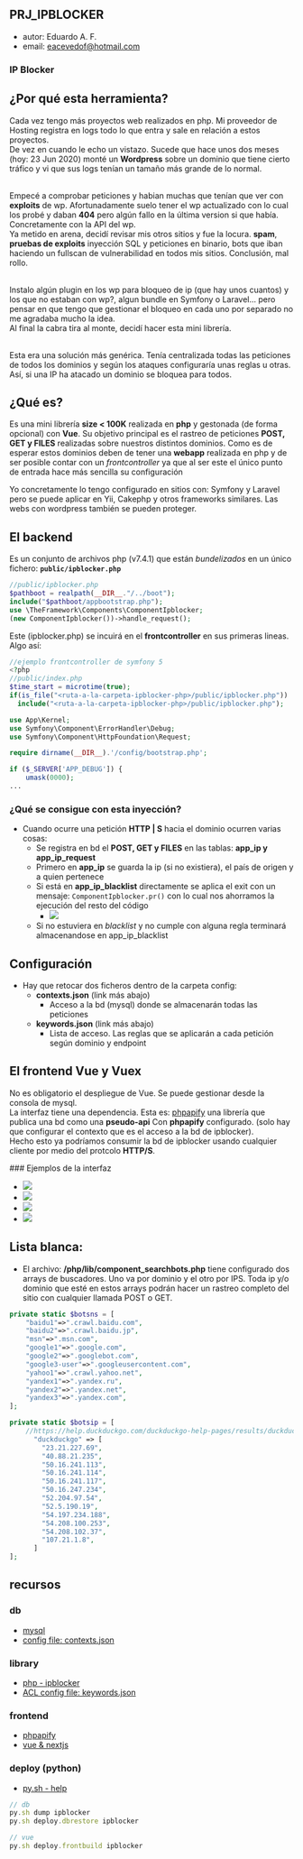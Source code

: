 ## PRJ_IPBLOCKER
- autor: Eduardo A. F. 
- email: eacevedof@hotmail.com

### IP Blocker
## ¿Por qué esta herramienta?
Cada vez tengo más proyectos web realizados en php. Mi proveedor de Hosting registra en logs todo lo que entra y sale en relación a estos proyectos. <br/>
De vez en cuando le echo un vistazo.  Sucede que hace unos dos meses (hoy: 23 Jun 2020) monté un **Wordpress** sobre un dominio que tiene cierto tráfico y vi que sus logs tenían un tamaño más grande de lo normal.<br/><br/>

Empecé a comprobar peticiones y habian muchas que tenían que ver con **exploits** de wp.  Afortunadamente suelo tener el wp actualizado con lo cual los probé y daban **404** pero algún fallo en la última version si que había.  Concretamente con la API del wp. <br/>
Ya metido en arena, decidí revisar mis otros sitios y fue la locura. **spam**, **pruebas de exploits** inyección SQL y peticiones en binario, bots que iban haciendo un fullscan de vulnerabilidad en todos mis sitios.  Conclusión, mal rollo. <br/><br/>

Instalo algún plugin en los wp para bloqueo de ip (que hay unos cuantos) y los que no estaban con wp?, algun bundle en Symfony o Laravel... pero pensar en que tengo que gestionar el bloqueo en cada uno por separado no me agradaba mucho la idea. <br/> 
Al final la cabra tira al monte, decidí hacer esta mini librería. <br/><br/>

Esta era una solución más genérica.  Tenía centralizada todas las peticiones de todos los dominios y según los ataques configuraría unas reglas u otras.  
Así, si una IP ha atacado un dominio se bloquea para todos.

## ¿Qué es?
Es una mini librería **size < 100K** realizada en **php** y gestonada (de forma opcional) con **Vue**.
Su objetivo principal es el rastreo de peticiones **POST, GET y FILES** realizadas sobre nuestros distintos dominios.
Como es de esperar estos dominios deben de tener una **webapp** realizada en php y de ser posible contar con un *frontcontroller*
ya que al ser este el único punto de entrada hace más sencilla su configuración

Yo concretamente lo tengo configurado en sitios con: Symfony y Laravel pero se puede aplicar en Yii, Cakephp y otros frameworks similares.
Las webs con wordpress también se pueden proteger.

## El backend
Es un conjunto de archivos php (v7.4.1) que están *bundelizados* en un único fichero: **`public/ipblocker.php`** 
```php
//public/ipblocker.php
$pathboot = realpath(__DIR__."/../boot");
include("$pathboot/appbootstrap.php");
use \TheFramework\Components\ComponentIpblocker;
(new ComponentIpblocker())->handle_request();
```
Este (ipblocker.php) se incuirá en el **frontcontroller** en sus primeras lineas. Algo así:
```php
//ejemplo frontcontroller de symfony 5
<?php
//public/index.php
$time_start = microtime(true);
if(is_file("<ruta-a-la-carpeta-ipblocker-php>/public/ipblocker.php"))
  include("<ruta-a-la-carpeta-ipblocker-php>/public/ipblocker.php");

use App\Kernel;
use Symfony\Component\ErrorHandler\Debug;
use Symfony\Component\HttpFoundation\Request;

require dirname(__DIR__).'/config/bootstrap.php';

if ($_SERVER['APP_DEBUG']) {
    umask(0000);
...
```
### ¿Qué se consigue con esta inyección?
- Cuando ocurre una petición **HTTP | S** hacia el dominio ocurren varias cosas:
  - Se registra en bd el **POST, GET y FILES** en las tablas: **app_ip y app_ip_request** 
  - Primero en **app_ip** se guarda la ip (si no existiera), el país de origen y a quien pertenece
  - Si está en **app_ip_blacklist** directamente se aplica el exit con un mensaje: `ComponentIpblocker.pr()` con lo cual
  nos ahorramos la ejecución del resto del código
    - ![](https://trello-attachments.s3.amazonaws.com/5ed40bd5cb5f856d00a8a3f5/632x214/14ff372f5163fa979870db1e2248e851/image.png)
  - Si no estuviera en *blacklist* y no cumple con alguna regla terminará almacenandose en app_ip_blacklist
  
## Configuración
- Hay que retocar dos ficheros dentro de la carpeta config:
  - **contexts.json** (link más abajo)
    - Acceso a la bd (mysql) donde se almacenarán todas las peticiones
  - **keywords.json** (link más abajo)
    - Lista de acceso. Las reglas que se aplicarán a cada petición según dominio y endpoint

## El frontend Vue y Vuex
No es obligatorio el despliegue de Vue. Se puede gestionar desde la consola de mysql.<br/>
La interfaz tiene una dependencia. Esta es: [phpapify](https://github.com/eacevedof/prj_phpapify/tree/master/backend/src/Controllers/Apify) una librería que publica una bd como una **pseudo-api**
Con **phpapify** configurado. (solo hay que configurar el contexto que es el acceso a la bd de ipblocker). <br/>
Hecho esto ya podríamos consumir la bd de ipblocker usando cualquier cliente por medio del protcolo **HTTP/S**.

### Ejemplos de la interfaz
- ![](https://trello-attachments.s3.amazonaws.com/569bbf4d1fa18d93a4e89813/5ed40bd5cb5f856d00a8a3f5/7b0e29bae06e1aa4b376804cc0f662f8/image.png)
- ![](https://trello-attachments.s3.amazonaws.com/569bbf4d1fa18d93a4e89813/5ed40bd5cb5f856d00a8a3f5/e799e918478493b2ef1d46443416f09c/image.png)
- ![](https://trello-attachments.s3.amazonaws.com/569bbf4d1fa18d93a4e89813/5ed40bd5cb5f856d00a8a3f5/d7415ae08cfabe2b0d5f9e6ead908f35/image.png)
- ![](https://trello-attachments.s3.amazonaws.com/569bbf4d1fa18d93a4e89813/5ed40bd5cb5f856d00a8a3f5/c973859c6a2800ff6088deab6b0e3e86/image.png)

## Lista blanca:
- El archivo: **/php/lib/component_searchbots.php** tiene configurado dos arrays de buscadores. Uno va por dominio y el otro por IPS. Toda ip y/o dominio que esté en estos arrays podrán hacer un rastreo completo del sitio con cualquier llamada POST o GET.
```php
private static $botsns = [
    "baidu1"=>".crawl.baidu.com",
    "baidu2"=>".crawl.baidu.jp",
    "msn"=>".msn.com",
    "google1"=>".google.com",
    "google2"=>".googlebot.com",
    "google3-user"=>".googleusercontent.com",
    "yahoo1"=>".crawl.yahoo.net",
    "yandex1"=>".yandex.ru",
    "yandex2"=>".yandex.net",
    "yandex3"=>".yandex.com",
];

private static $botsip = [
    //https://help.duckduckgo.com/duckduckgo-help-pages/results/duckduckbot/
      "duckduckgo" => [
        "23.21.227.69",
        "40.88.21.235",
        "50.16.241.113",
        "50.16.241.114",
        "50.16.241.117",
        "50.16.247.234",
        "52.204.97.54",
        "52.5.190.19",
        "54.197.234.188",
        "54.208.100.253",
        "54.208.102.37",
        "107.21.1.8",
      ]
];
```

## recursos

### db
- [mysql](https://github.com/eacevedof/prj_ipblocker/tree/master/db)
- [config file: contexts.json](https://github.com/eacevedof/prj_ipblocker/blob/master/config/contexts.json)

### library
- [php - ipblocker](https://github.com/eacevedof/prj_ipblocker/tree/master/php)
- [ACL config file: keywords.json](https://github.com/eacevedof/prj_ipblocker/blob/master/config/keywords.json)

### frontend
- [phpapify](https://github.com/eacevedof/prj_phpapify/tree/master/backend/src/Controllers/Apify)
- [vue & nextjs](https://github.com/eacevedof/prj_ipblocker/tree/master/vuejs)

### deploy (python)
- [py.sh - help](https://github.com/eacevedof/prj_bash/blob/master/py/help.py)
```js
// db
py.sh dump ipblocker
py.sh deploy.dbrestore ipblocker

// vue
py.sh deploy.frontbuild ipblocker
```

